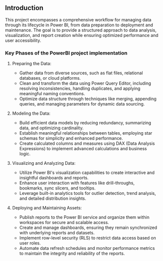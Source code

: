 ## Introduction

This project encompasses a comprehensive workflow for managing data through its lifecycle in Power BI, from data preparation to deployment and maintenance. The goal is to provide a structured approach to data analysis, visualization, and report creation while ensuring optimized performance and user accessibility.

### Key Phases of the PowerBI project implementation

1. Preparing the Data:
   - Gather data from diverse sources, such as flat files, relational databases, or cloud platforms.
   - Clean and transform the data using Power Query Editor, including resolving inconsistencies, handling duplicates, and applying meaningful naming conventions.
   - Optimize data structure through techniques like merging, appending queries, and managing parameters for dynamic data sourcing.

2. Modeling the Data:
   - Build efficient data models by reducing redundancy, summarizing data, and optimizing cardinality.
   - Establish meaningful relationships between tables, employing star schemas for simplicity and enhanced performance.
   - Create calculated columns and measures using DAX (Data Analysis Expressions) to implement advanced calculations and business logic.

3. Visualizing and Analyzing Data:
   - Utilize Power BI's visualization capabilities to create interactive and insightful dashboards and reports.
   - Enhance user interaction with features like drill-throughs, bookmarks, sync slicers, and tooltips.
   - Leverage built-in analytics tools for outlier detection, trend analysis, and detailed distribution insights.

4. Deploying and Maintaining Assets:
   - Publish reports to the Power BI service and organize them within workspaces for secure and scalable access.
   - Create and manage dashboards, ensuring they remain synchronized with underlying reports and datasets.
   - Implement row-level security (RLS) to restrict data access based on user roles.
   - Automate data refresh schedules and monitor performance metrics to maintain the integrity and reliability of the reports.

